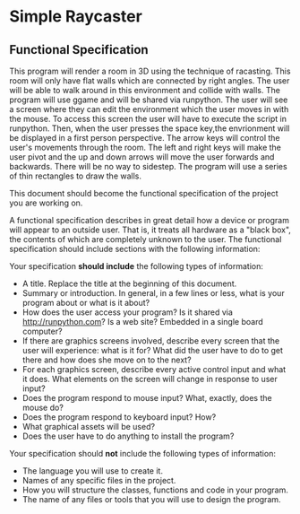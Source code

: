 # Simple Raycaster



## Functional Specification

This program will render a room in 3D using the technique of racasting. This room will only have flat walls which are connected by right angles. The user will be able to walk around in this environment and collide with walls. The program will use ggame and will be shared via runpython.  The user will see a screen where they can edit the environment which the user moves in with the mouse. To access this screen the user will have to execute the script in runpython. Then, when the user presses the space key,the envrionment will be displayed in a first person perspective. The arrow keys will control the user's movements through the room. The left and right keys will make the user pivot and the up and down arrows will move the user forwards and backwards. There will be no way to sidestep. The program will use a series of thin rectangles to draw the walls.

This document should become the functional specification of the project you are working on.

A functional specification describes in great detail how a device or program will appear to an
outside user. That is, it treats all hardware as a "black box", the contents of which are completely
unknown to the user. The functional specification should include sections with the following information:

Your specification **should include** the following types of information:

* A title. Replace the title at the beginning of this document.
* Summary or introduction. In general, in a few lines or less, what is your program about or what is it about?
* How does the user access your program? Is it shared via http://runpython.com? Is a web site? Embedded in 
  a single board computer? 
* If there are graphics screens involved, describe every screen that the user will experience: what is it for? 
  What did the user have to do to get there and how does she move on to the next?
* For each graphics screen, describe every active control input and what it does. What elements on the screen will
  change in response to user input?
* Does the program respond to mouse input? What, exactly, does the mouse do?
* Does the program respond to keyboard input? How?
* What graphical assets will be used?
* Does the user have to do anything to install the program?

Your specification should **not** include the following types of information:

* The language you will use to create it.
* Names of any specific files in the project.
* How you will structure the classes, functions and code in your program.
* The name of any files or tools that you will use to design the program.
